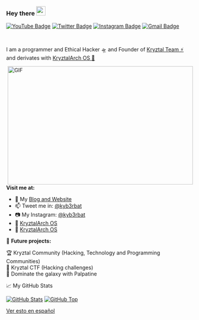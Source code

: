 ### Hey there <img src="https://media.giphy.com/media/hvRJCLFzcasrR4ia7z/giphy.gif" width="25px">

[![YouTube Badge](https://img.shields.io/badge/-@Kyb3r.bat%20|%20GT-c4302b?style=flat-square&labelColor=c4302b&logo=youtube&logoColor=white&link=https://www.youtube.com/channel/UC9DHO7qi_-bLPquT0MLyyxQ?view_as=subscriber)](https://www.youtube.com/channel/UCQXt2DMbgcjO5xpAd0cFS8A)
[![Twitter Badge](https://img.shields.io/badge/-@kyb3rbat-1ca0f1?style=flat-square&labelColor=1ca0f1&logo=twitter&logoColor=white&link=https://twitter.com/maddhruv)](https://twitter.com/kyb3rbat) 
[![Instagram Badge](https://img.shields.io/badge/-@kyb3rbat-F44747?style=flat-square&labelColor=F44747&logo=instagram&logoColor=white&link=https://instagram.com/maddhruv)](https://instagram.com/kyb3rbat) 
[![Gmail Badge](https://img.shields.io/badge/-contact@kyb3rbat.ga-c14438?style=flat-square&logo=Gmail&logoColor=white&link=mailto:contact@kyb3rbat.ga)](mailto:dhruvjainpenny@gmail.com)
<!--[![Linkedin Badge](https://img.shields.io/badge/-midhruvjaink-blue?style=flat-square&logo=Linkedin&logoColor=white&link=https://www.linkedin.com/in/midhruvjaink/)](https://www.linkedin.com/in/midhruvjaink/)-->

<br />

I am a programmer and Ethical Hacker 🛸 and Founder of [Kryztal Team ⚡](https://github.com/kryztalteam) and derivates with [KryztalArch OS 🍕](https://github.com/kryztalarchos)

  <img align="right" alt="GIF" src="https://github.com/abhisheknaiidu/abhisheknaiidu/blob/master/code.gif?raw=true" width="500" height="320" />
  
**Visit me at:**

- 🚄 My [Blog and Website](https://kyb3rbat.ga)
- 📫 Tweet me in: [@kyb3rbat](https://twitter.com/kyb3rbat)
- 📷 My Instagram: [@kyb3rbat](https://instagram.com/kyb3rbat)
- 🌱 [KryztalArch OS](https://kryztalarchos.tk/creators)
- 🍫 [KryztalArch OS](https://kryztalteam.tk)


<!--
**Languages and Tools:**  

<code><img height="20" src="https://raw.githubusercontent.com/github/explore/80688e429a7d4ef2fca1e82350fe8e3517d3494d/topics/javascript/javascript.png"></code>
<code><img height="20" src="https://raw.githubusercontent.com/github/explore/80688e429a7d4ef2fca1e82350fe8e3517d3494d/topics/vue/vue.png"></code>
<code><img height="20" src="https://raw.githubusercontent.com/github/explore/80688e429a7d4ef2fca1e82350fe8e3517d3494d/topics/react/react.png"></code>
<code><img height="20" src="https://raw.githubusercontent.com/github/explore/5c058a388828bb5fde0bcafd4bc867b5bb3f26f3/topics/graphql/graphql.png"></code>
<code><img height="20" src="https://raw.githubusercontent.com/github/explore/80688e429a7d4ef2fca1e82350fe8e3517d3494d/topics/nodejs/nodejs.png"></code>
<code><img height="20" src="https://raw.githubusercontent.com/github/explore/80688e429a7d4ef2fca1e82350fe8e3517d3494d/topics/cpp/cpp.png"></code>
<code><img height="20" src="https://raw.githubusercontent.com/github/explore/80688e429a7d4ef2fca1e82350fe8e3517d3494d/topics/python/python.png"></code>
<code><img height="20" src="https://raw.githubusercontent.com/github/explore/80688e429a7d4ef2fca1e82350fe8e3517d3494d/topics/mysql/mysql.png"></code>
<code><img height="20" src="https://raw.githubusercontent.com/github/explore/80688e429a7d4ef2fca1e82350fe8e3517d3494d/topics/firebase/firebase.png"></code>
<code><img height="20" src="https://raw.githubusercontent.com/github/explore/80688e429a7d4ef2fca1e82350fe8e3517d3494d/topics/git/git.png"></code>
-->

<!--
If you like what I do, maybe consider buying me a coffee/tea 🥺👉👈

<a href="https://www.buymeacoffee.com/abhisheknaiidu" target="_blank"><img src="https://cdn.buymeacoffee.com/buttons/v2/default-red.png" alt="Buy Me A Coffee" width="150" ></a>
-->

🚧 **Future projects:**
<!-- TODO-IST:START -->
🏆  Kryztal Community (Hacking, Technology and Programming Communities)         
🌸  Kryztal CTF (Hacking challenges)         
👿  Dominate the galaxy with Palpatine      
<!-- TODO-IST:END -->



📈 My GitHub Stats

[![GitHub Stats](https://github-readme-stats.vercel.app/api?username=kyb3rbat&show_icons=true&include_all_commits=true&hide_border=true&theme=tokyonight)](https://kyb3rbat.ga)
[![GitHub Top](https://github-readme-stats.vercel.app/api/top-langs/?username=kyb3rbat&show_icons=true&include_all_commits=true&hide_border=true&theme=tokyonight&layout=compact)](https://kyb3rbat.ga)



[Ver esto en español](https://github.com/kyb3rbat/kyb3rbat/README.md)
